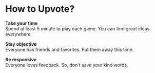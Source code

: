 # How to Upvote?

**Take your time**\
Spend at least 5 minute to play each game. You can find great ideas everywhere.

**Stay objective**\
Everyone has friends and favorites. Put them away this time.

**Be responsive**\
Everyone loves feedback. So, don't save your kind words.

